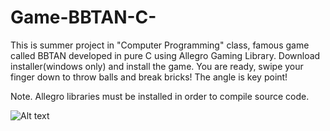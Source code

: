 # Game-BBTAN-C-
This is summer project in "Computer Programming" class, famous game called BBTAN developed in pure C using Allegro Gaming Library.
Download installer(windows only) and install the game. You are ready, swipe your finger down to throw balls and break bricks! The angle is key point!

Note. Allegro libraries must be installed in order to compile source code.

![Alt text](https://cloud.githubusercontent.com/assets/15526397/23787811/718c7004-057c-11e7-9174-80679c59a1f9.png?raw=true "BBTAN GAME")




